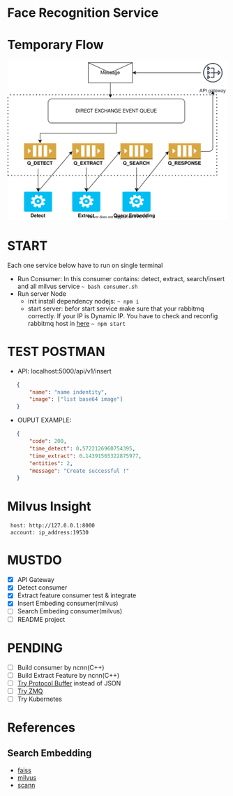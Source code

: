 # Face Recognition Service

# Temporary Flow
![FLOW](https://github.com/docongminh/face-recognition-microservice/blob/master/images/flow_temp.svg)

# START
Each one service below have to run on single terminal
  * Run Consumer:
      In this consumer contains: detect, extract, search/insert and all milvus service
      `~ bash consumer.sh`
  * Run server Node
      * init install dependency nodejs: 
          `~ npm i`
      * start server:
         befor start service make sure that your rabbitmq correctly. If your IP is Dynamic IP. You have to check and reconfig rabbitmq host in [here](https://github.com/docongminh/consumers-face-service/blob/master/rabbitmq/config.py#L2)
          `~ npm start`
  
# TEST POSTMAN
 - API: localhost:5000/api/v1/insert
 ```json
    {
        "name": "name indentity",
        "image": ["list base64 image"]
    }
 ```
 - OUPUT EXAMPLE:
 ```json
    {
        "code": 200,
        "time_detect": 0.5722126960754395,
        "time_extract": 0.14391565322875977,
        "entities": 2,
        "message": "Create successful !"
    }
 ```
 # Milvus Insight
     host: http://127.0.0.1:8000
     account: ip_address:19530
# MUSTDO
  - [x] API Gateway
  - [x] Detect consumer
  - [x] Extract feature consumer test & integrate
  - [x] Insert Embeding consumer(milvus)
  - [ ] Search Embeding consumer(milvus)
  - [ ] README project

# PENDING
  - [ ] Build consumer by ncnn(C++)
  - [ ] Build Extract Feature by ncnn(C++)
  - [ ] [Try Protocol Buffer](https://developers.google.com/protocol-buffers) instead of JSON
  - [ ] [Try ZMQ](https://zeromq.org/)
  - [ ] Try Kubernetes

# References
## Search Embedding
  - [faiss](https://github.com/facebookresearch/faiss)
  - [milvus](https://github.com/milvus-io/milvus)
  - [scann](https://github.com/google-research/google-research/tree/master/scann)
